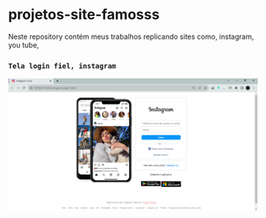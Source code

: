 # projetos-site-famosss
 Neste repository contém meus trabalhos replicando sites como, instagram, you tube,
### `Tela login fiel, instagram`
![Home](./instagram/imagens/page-insta-foto.png)